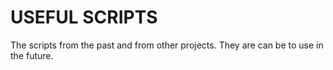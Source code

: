 # USEFUL SCRIPTS

The scripts from the past and from other projects. They are can be to use in the future.
